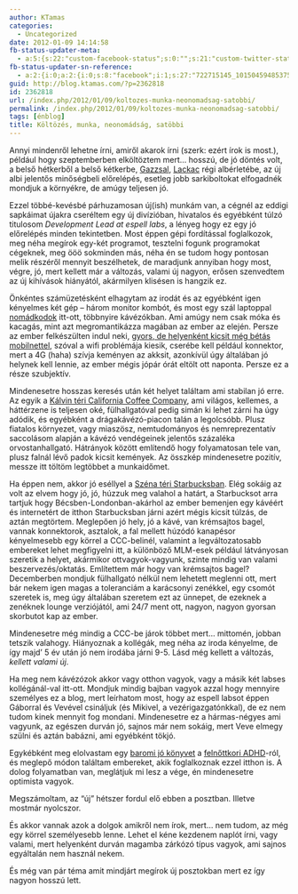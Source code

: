 ```yaml
---
author: KTamas
categories:
  - Uncategorized
date: 2012-01-09 14:14:58
fb-status-updater-meta:
  - a:5:{s:22:"custom-facebook-status";s:0:"";s:21:"custom-twitter-status";s:0:"";s:7:"fb-push";s:1:"1";s:7:"tw-push";s:1:"1";s:4:"push";s:1:"1";}
fb-status-updater-sn-reference:
  - a:2:{i:0;a:2:{i:0;s:8:"facebook";i:1;s:27:"722715145_10150459485375146";}i:1;a:2:{i:0;s:7:"twitter";i:1;s:18:"156363344842997760";}}
guid: http://blog.ktamas.com/?p=2362818
id: 2362818
url: /index.php/2012/01/09/koltozes-munka-neonomadsag-satobbi/
permalink: /index.php/2012/01/09/koltozes-munka-neonomadsag-satobbi/
tags: [énblog]
title: Költözés, munka, neonomádság, satöbbi
---
```


Annyi mindenről lehetne írni, amiről akarok írni (szerk: ezért írok is most.), például hogy szeptemberben elköltöztem mert&#8230; hosszú, de jó döntés volt, a belső hétkerből a belső kétkerbe, [Gazzsal](http://bergengocia.net), [Lackac](http://lackac.hu) régi albérletébe, az új albi jelentős minőségbeli előrelépés, esetleg jobb sarkiboltokat elfogadnék mondjuk a környékre, de amúgy teljesen jó.

Ezzel többé-kevésbé párhuzamosan új(ish) munkám van, a cégnél az eddigi sapkáimat újakra cseréltem egy új divízióban, hivatalos és egyébként túlzó titulosom _Development Lead at espell labs_, a lényeg hogy ez egy jó előrelépés minden tekintetben. Most éppen gépi fordítással foglalkozok, meg néha megírok egy-két programot, tesztelni fogunk programokat cégeknek, meg ööö sokminden más, néha én se tudom hogy pontosan melik részéről mennyit beszélhetek, de maradjunk annyiban hogy most, végre, jó, mert kellett már a változás, valami új nagyon, erősen szenvedtem az új kihívások hiányától, akármilyen klisésen is hangzik ez.

Önkéntes számüzetésként elhagytam az irodát és az egyébként igen kényelmes két gép &#8211; három monitor kombót, és most egy szál laptoppal [nomádkodok](http://neonomad.hu) itt-ott, többnyire kávézókban. Ami amúgy nem csak móka és kacagás, mint azt megromantikázza magában az ember az elején. Persze az ember felkészülten indul neki, [gyors, de helyenként kicsit még bétás mobilnettel](http://www.telenor.hu/hipernet-csomagok/), szóval a wifi problémája kiesik, cserébe kell például konnektor, mert a 4G (haha) szívja keményen az akksit, azonkívül úgy általában jó helynek kell lennie, az ember mégis jópár órát eltölt ott naponta. Persze ez a része szubjektív.

Mindenesetre hosszas keresés után két helyet találtam ami stabilan jó erre. Az egyik a [Kálvin téri California Coffee Company](http://www.californiacoffeeco.net/?page_id=50&lang=en), ami világos, kellemes, a háttérzene is teljesen oké, fülhallgatóval pedig simán ki lehet zárni ha úgy adódik, és egyébként a drágakávézó-piacon talán a legolcsóbb. Plusz fiatalos környezet, vagy miaszösz, nemtudományos és nemreprezentatív saccolásom alapján a kávézó vendégeinek jelentős százaléka orvostanhallgató. Hátrányok között említendő hogy folyamatosan tele van, plusz falnál lévő padok kicsit kemények. Az összkép mindenesetre pozitív, messze itt töltöm legtöbbet a munkaidőmet.

Ha éppen nem, akkor jó eséllyel a [Széna téri Starbucksban](http://starbucks.hu/hu/_Our+Stores/). Elég sokáig az volt az elvem hogy jó, jó, húzzuk meg valahol a határt, a Starbucksot arra tartjuk hogy Bécsben-Londonban-akárhol az ember bemenjen egy kávéért és internetért de itthon Starbucksban járni azért mégis kicsit túlzás, de aztán megtörtem. Meglepően jó hely, jó a kávé, van krémsajtos bagel, vannak konnektorok, asztalok, a fal mellett húzódó kanapésor kényelmesebb egy körrel a CCC-belinél, valamint a legváltozatosabb embereket lehet megfigyelni itt, a különböző MLM-esek például látványosan szeretik a helyet, akármikor ottvagyok-vagyunk, szinte mindig van valami beszervezés/oktatás. Említettem már hogy van krémsajtos bagel? Decemberben mondjuk fülhallgató nélkül nem lehetett meglenni ott, mert bár nekem igen magas a toleranciám a karácsonyi zenékkel, egy csomót szeretek is, meg úgy általában szeretem ezt az ünnepet, de ezeknek a zenéknek lounge verziójától, ami 24/7 ment ott, nagyon, nagyon gyorsan skorbutot kap az ember.

Mindenesetre még mindig a CCC-be járok többet mert&#8230; mittomén, jobban tetszik valahogy. Hiányoznak a kollégák, meg néha az iroda kényelme, de így majd&#8217; 5 év után jó nem irodába járni 9-5. Lásd még kellett a változás, _kellett valami új_.

Ha meg nem kávézózok akkor vagy otthon vagyok, vagy a másik két labses kollégánál-val itt-ott. Mondjuk mindig bajban vagyok azzal hogy mennyire személyes ez a blog, mert leírhatom most, hogy az espell labsot éppen Gáborral és Vevével csináljuk (és Mikivel, a vezérigazgatónkkal), de ez nem tudom kinek mennyit fog mondani. Mindenesetre ez a hármas-négyes ami vagyunk, az egészen durván jó, sajnos már nem sokáig, mert Veve elmegy szülni és aztán babázni, ami egyébként tökjó.

Egykébként meg elolvastam egy [baromi jó könyvet](http://www.amazon.com/Mean-Lazy-Stupid-Crazy-ebook/dp/B003719FSW/ref=sr_1_2?ie=UTF8&qid=1326112189&sr=8-2) a [felnőttkori ADHD](http://en.wikipedia.org/wiki/Adult_adhd)-ról, és meglepő módon találtam embereket, akik foglalkoznak ezzel itthon is. A dolog folyamatban van, meglátjuk mi lesz a vége, én mindenesetre optimista vagyok.

Megszámoltam, az &#8220;új&#8221; hétszer fordul elő ebben a posztban. Illetve mostmár nyolcszor.

És akkor vannak azok a dolgok amikről nem írok, mert&#8230; nem tudom, az még egy körrel személyesebb lenne. Lehet el kéne kezdenem naplót írni, vagy valami, mert helyenként durván magamba zárkózó típus vagyok, ami sajnos egyáltalán nem használ nekem.

És még van pár téma amit mindjárt megírok új posztokban mert ez így nagyon hosszú lett.
